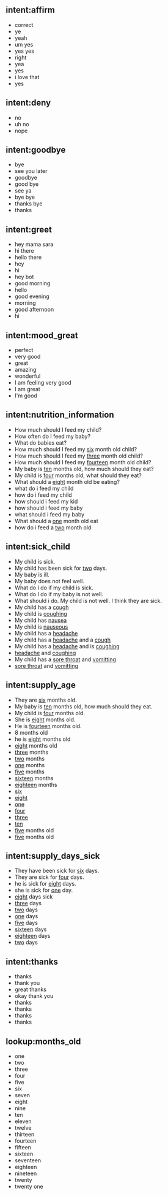 ## intent:affirm
- correct
- ye
- yeah
- um yes
- yes yes
- right
- yea
- yes
- i love that
- yes

## intent:deny
- no
- uh no
- nope

## intent:goodbye
- bye
- see you later
- goodbye
- good bye
- see ya
- bye bye
- thanks bye
- thanks

## intent:greet
- hey mama sara
- hi there
- hello there
- hey
- hi
- hey bot
- good morning
- hello
- good evening
- morning
- good afternoon
- hi

## intent:mood_great
- perfect
- very good
- great
- amazing
- wonderful
- I am feeling very good
- I am great
- I'm good

## intent:nutrition_information
- How much should I feed my child?
- How often do I feed my baby?
- What do babies eat?
- How much should I feed my [six](months_old) month old child?
- How much should I feed my [three](months_old) month old child?
- How much should I feed my [fourteen](months_old) month old child?
- My baby is [ten](months_old) months old, how much should they eat?
- My child is [four](months_old) months old, what should they eat?
- What should a [eight](months_old) month old be eating?
- what do i feed my child
- how do i feed my child
- how should i feed my kid
- how should i feed my baby
- what should i feed my baby
- What should a [one](months_old) month old eat
- how do i feed a [two](months_old) month old

## intent:sick_child
- My child is sick.
- My child has been sick for [two](days_sick) days.
- My baby is ill.
- My baby does not feel well.
- What do I do if my child is sick.
- What do I do if my baby is not well.
- What should i do. My child is not well. I think they are sick.
- My child has a [cough](symptom)
- My child is [coughing](symptom:cough)
- My child has [nausea](symptom)
- My child is [nauseous](symptom:nausea)
- My child has a [headache](symptom)
- My child has a [headache](symptom) and a [cough](symptom)
- My child has a [headache](symptom) and is [coughing](symptom:cough)
- [headache](symptom) and [coughing](symptom:cough)
- My child has a [sore throat](symptom) and [vomitting](symptom:vomit)
- [sore throat](symptom) and [vomitting](symptom:vomit)

## intent:supply_age
- They are [six](months_old) months old.
- My baby is [ten](months_old) months old, how much should they eat.
- My child is [four](months_old) months old.
- She is [eight](months_old) months old.
- He is [fourteen](months_old) months old.
- 8 months old
- he is [eight](months_old) months old
- [eight](months_old) months old
- [three](months_old) months
- [two](months_old) months
- [one](months_old) months
- [five](months_old) months
- [sixteen](months_old) months
- [eighteen](months_old) months
- [six](months_old)
- [eight](months_old)
- [one](months_old)
- [four](months_old)
- [three](months_old)
- [ten](months_old)
- [five](months_old) months old
- [five](months_old) months old

## intent:supply_days_sick
- They have been sick for [six](days_sick) days.
- They are sick for [four](days_sick) days.
- he is sick for [eight](days_sick) days.
- she is sick for [one](days_sick) day.
- [eight](days_sick) days sick
- [three](days_sick) days
- [two](days_sick) days
- [one](days_sick) days
- [five](days_sick) days
- [sixteen](days_sick) days
- [eighteen](days_sick) days
- [two](days_sick) days

## intent:thanks
- thanks
- thank you
- great thanks
- okay thank you
- thanks
- thanks
- thanks
- thanks

## lookup:months_old
- one
- two
- three
- four
- five
- six
- seven
- eight
- nine
- ten
- eleven
- twelve
- thirteen
- fourteen
- fifteen
- sixteen
- seventeen
- eighteen
- nineteen
- twenty
- twenty one
